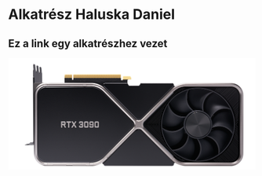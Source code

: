 # Alkatrész Haluska Daniel
<body> 
    <h2> Ez a link egy alkatrészhez vezet </h2> 
   <a href="https://www.nvidia.com/en-eu/geforce/graphics-cards/30-series/rtx-3090/" target="_blank">
 <img src="https://github.com/dani0615/Alkatresz/blob/main/geforce-rtx-3090-shop-630-d%402x.png" alt="RTX" title="RTX" width=1500>
    </a>
</body> 

